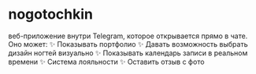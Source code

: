 # nogotochkin
веб-приложение внутри Telegram, которое открывается прямо в чате. Оно может:  ✨ Показывать портфолио  ✨ Давать возможность выбрать дизайн ногтей визуально ✨ Показывать календарь записи в реальном времени ✨ Система лояльности ✨ Оставить отзыв с фото 
